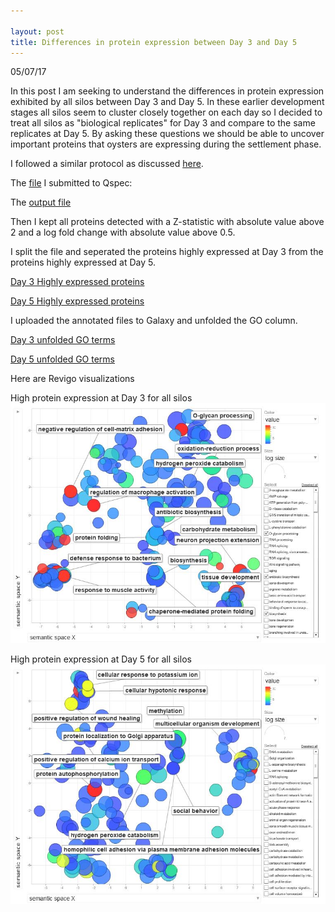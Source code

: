 ```yaml
---

layout: post
title: Differences in protein expression between Day 3 and Day 5
---
```


05/07/17

In this post I am seeking to understand the differences in protein expression exhibited by all silos between Day 3 and Day 5. In these earlier development stages all silos seem to cluster closely together on each day so I decided to treat all silos as "biological replicates" for Day 3 and compare to the same replicates at Day 5. By asking these questions we should be able to uncover important proteins that oysters are expressing during the settlement phase.


I followed a similar protocol as discussed [here](https://ellior2.github.io/Day9Differences/).

The [file](https://github.com/RobertsLab/project-pacific.oyster-larvae/blob/master/DDA_2016/Abacus/ABACUS_NUMSPECSTOT_3%2C4%2C8vs11%2C12%2C16.txt) I submitted to Qspec:

The [output file](https://github.com/RobertsLab/project-pacific.oyster-larvae/blob/master/DDA_2016/Qspec3%2C4%2C8vs11%2C12%2C16/qspec3%2C4%2C8vs11%2C12%2C16.xlsx)

Then I kept all proteins detected with a Z-statistic with absolute value above 2 and a log fold change with absolute value above 0.5.

I split the file and seperated the proteins highly expressed at Day 3 from the proteins highly expressed at Day 5.

[Day 3 Highly expressed proteins](https://github.com/RobertsLab/project-pacific.oyster-larvae/blob/master/DDA_2016/Qspec3%2C4%2C8vs11%2C12%2C16/HighexpatDay3_annotated.tabular.txt)

[Day 5 Highly expressed proteins](https://github.com/RobertsLab/project-pacific.oyster-larvae/blob/master/DDA_2016/Qspec3%2C4%2C8vs11%2C12%2C16/HighexpatDay5_annotated.tabular.txt)


I uploaded the annotated files to Galaxy and unfolded the GO column.

[Day 3 unfolded GO terms](https://github.com/RobertsLab/project-pacific.oyster-larvae/blob/master/DDA_2016/Qspec3%2C4%2C8vs11%2C12%2C16/HighexpatDay3_annotated_unfolded.tabular)

[Day 5 unfolded GO terms](https://github.com/RobertsLab/project-pacific.oyster-larvae/blob/master/DDA_2016/Qspec3%2C4%2C8vs11%2C12%2C16/HighexpatDay5_annotated_unfolded.tabular)

Here are Revigo visualizations

High protein expression at Day 3 for all silos
![im](https://raw.githubusercontent.com/RobertsLab/project-pacific.oyster-larvae/master/DDA_2016/Qspec3%2C4%2C8vs11%2C12%2C16/HighexpatDay3Revigo.JPG)


High protein expression at Day 5 for all silos
![im](https://raw.githubusercontent.com/RobertsLab/project-pacific.oyster-larvae/master/DDA_2016/Qspec3%2C4%2C8vs11%2C12%2C16/HighexpatDay5Revigo.JPG)